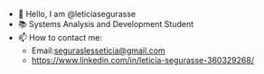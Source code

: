 - 👋 Hello, I am @leticiasegurasse
- 📚 Systems Analysis and Development Student
- 📫 How to contact me:
    - Email:seguraslesseticia@gmail.com
    - https://www.linkedin.com/in/leticia-segurasse-360329268/

<!---
leticiasegurasse/leticiasegurasse is a ✨ special ✨ repository because its `README.md` (this file) appears on your GitHub profile.
You can click the Preview link to take a look at your changes.
--->
